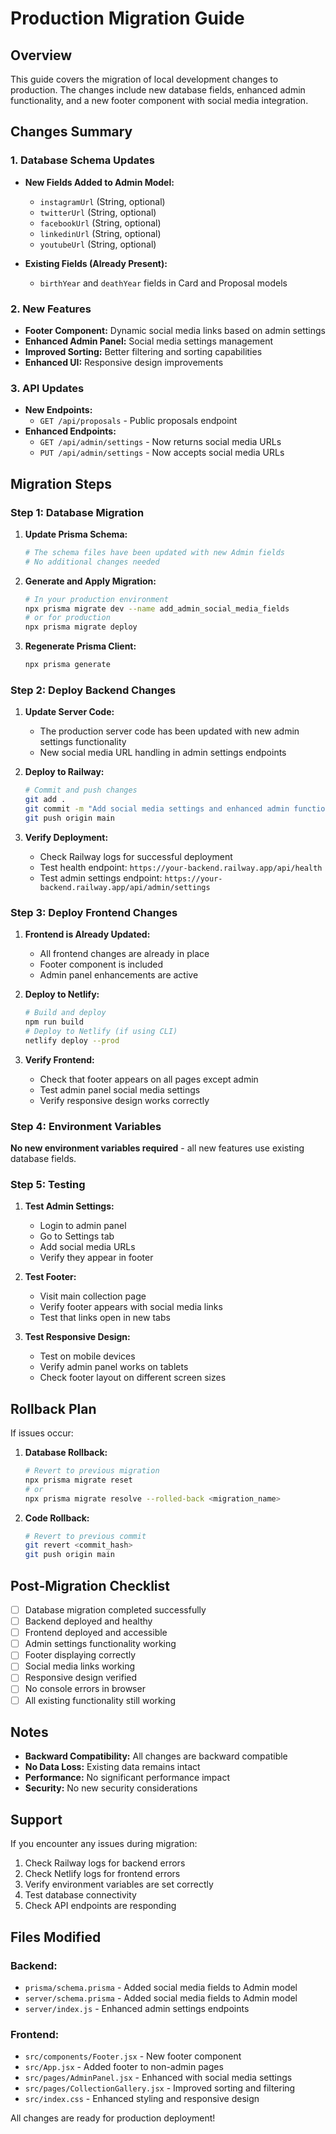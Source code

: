 # Production Migration Guide

## Overview
This guide covers the migration of local development changes to production. The changes include new database fields, enhanced admin functionality, and a new footer component with social media integration.

## Changes Summary

### 1. Database Schema Updates
- **New Fields Added to Admin Model:**
  - `instagramUrl` (String, optional)
  - `twitterUrl` (String, optional) 
  - `facebookUrl` (String, optional)
  - `linkedinUrl` (String, optional)
  - `youtubeUrl` (String, optional)

- **Existing Fields (Already Present):**
  - `birthYear` and `deathYear` fields in Card and Proposal models

### 2. New Features
- **Footer Component:** Dynamic social media links based on admin settings
- **Enhanced Admin Panel:** Social media settings management
- **Improved Sorting:** Better filtering and sorting capabilities
- **Enhanced UI:** Responsive design improvements

### 3. API Updates
- **New Endpoints:**
  - `GET /api/proposals` - Public proposals endpoint
- **Enhanced Endpoints:**
  - `GET /api/admin/settings` - Now returns social media URLs
  - `PUT /api/admin/settings` - Now accepts social media URLs

## Migration Steps

### Step 1: Database Migration

1. **Update Prisma Schema:**
   ```bash
   # The schema files have been updated with new Admin fields
   # No additional changes needed
   ```

2. **Generate and Apply Migration:**
   ```bash
   # In your production environment
   npx prisma migrate dev --name add_admin_social_media_fields
   # or for production
   npx prisma migrate deploy
   ```

3. **Regenerate Prisma Client:**
   ```bash
   npx prisma generate
   ```

### Step 2: Deploy Backend Changes

1. **Update Server Code:**
   - The production server code has been updated with new admin settings functionality
   - New social media URL handling in admin settings endpoints

2. **Deploy to Railway:**
   ```bash
   # Commit and push changes
   git add .
   git commit -m "Add social media settings and enhanced admin functionality"
   git push origin main
   ```

3. **Verify Deployment:**
   - Check Railway logs for successful deployment
   - Test health endpoint: `https://your-backend.railway.app/api/health`
   - Test admin settings endpoint: `https://your-backend.railway.app/api/admin/settings`

### Step 3: Deploy Frontend Changes

1. **Frontend is Already Updated:**
   - All frontend changes are already in place
   - Footer component is included
   - Admin panel enhancements are active

2. **Deploy to Netlify:**
   ```bash
   # Build and deploy
   npm run build
   # Deploy to Netlify (if using CLI)
   netlify deploy --prod
   ```

3. **Verify Frontend:**
   - Check that footer appears on all pages except admin
   - Test admin panel social media settings
   - Verify responsive design works correctly

### Step 4: Environment Variables

**No new environment variables required** - all new features use existing database fields.

### Step 5: Testing

1. **Test Admin Settings:**
   - Login to admin panel
   - Go to Settings tab
   - Add social media URLs
   - Verify they appear in footer

2. **Test Footer:**
   - Visit main collection page
   - Verify footer appears with social media links
   - Test that links open in new tabs

3. **Test Responsive Design:**
   - Test on mobile devices
   - Verify admin panel works on tablets
   - Check footer layout on different screen sizes

## Rollback Plan

If issues occur:

1. **Database Rollback:**
   ```bash
   # Revert to previous migration
   npx prisma migrate reset
   # or
   npx prisma migrate resolve --rolled-back <migration_name>
   ```

2. **Code Rollback:**
   ```bash
   # Revert to previous commit
   git revert <commit_hash>
   git push origin main
   ```

## Post-Migration Checklist

- [ ] Database migration completed successfully
- [ ] Backend deployed and healthy
- [ ] Frontend deployed and accessible
- [ ] Admin settings functionality working
- [ ] Footer displaying correctly
- [ ] Social media links working
- [ ] Responsive design verified
- [ ] No console errors in browser
- [ ] All existing functionality still working

## Notes

- **Backward Compatibility:** All changes are backward compatible
- **No Data Loss:** Existing data remains intact
- **Performance:** No significant performance impact
- **Security:** No new security considerations

## Support

If you encounter any issues during migration:
1. Check Railway logs for backend errors
2. Check Netlify logs for frontend errors
3. Verify environment variables are set correctly
4. Test database connectivity
5. Check API endpoints are responding

## Files Modified

### Backend:
- `prisma/schema.prisma` - Added social media fields to Admin model
- `server/schema.prisma` - Added social media fields to Admin model  
- `server/index.js` - Enhanced admin settings endpoints

### Frontend:
- `src/components/Footer.jsx` - New footer component
- `src/App.jsx` - Added footer to non-admin pages
- `src/pages/AdminPanel.jsx` - Enhanced with social media settings
- `src/pages/CollectionGallery.jsx` - Improved sorting and filtering
- `src/index.css` - Enhanced styling and responsive design

All changes are ready for production deployment!

